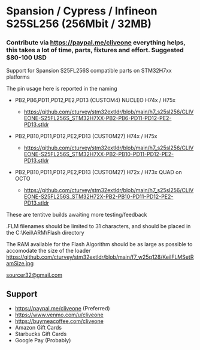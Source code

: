 # Spansion / Cypress / Infineon S25SL256 (256Mbit / 32MB)
### Contribute via   https://paypal.me/cliveone  everything helps, this takes a lot of time, parts, fixtures and effort. Suggested $80-100 USD

Support for Spansion S25FL256S compatible parts on STM32H7xx platforms

The pin usage here is reported in the naming
   
 * PB2,PB6,PD11,PD12,PE2,PD13 (CUSTOM4) NUCLEO H74x / H75x
   * https://github.com/cturvey/stm32extldr/blob/main/h7_s25sl256/CLIVEONE-S25FL256S_STM32H7XX-PB2-PB6-PD11-PD12-PE2-PD13.stldr

 * PB2,PB10,PD11,PD12,PE2,PD13 (CUSTOM27) H74x / H75x
   * https://github.com/cturvey/stm32extldr/blob/main/h7_s25sl256/CLIVEONE-S25FL256S_STM32H7XX-PB2-PB10-PD11-PD12-PE2-PD13.stldr

 * PB2,PB10,PD11,PD12,PE2,PD13 (CUSTOM27) H72x / H73x QUAD on OCTO
   * https://github.com/cturvey/stm32extldr/blob/main/h7_s25sl256/CLIVEONE-S25FL256S_STM32H72X-PB2-PB10-PD11-PD12-PE2-PD13.stldr

These are tentitve builds awaiting more testing/feedback

.FLM filenames should be limited to 31 characters, and should be placed in the C:\Keil\ARM\Flash directory

The RAM available for the Flash Algorithm should be as large as possible to accomodate the size of the loader
https://github.com/cturvey/stm32extldr/blob/main/f7_w25q128/KeilFLMSetRamSize.jpg

 sourcer32@gmail.com
 
##  Support
 
  *  https://paypal.me/cliveone (Preferred)
  *  https://www.venmo.com/u/cliveone
  *  https://buymeacoffee.com/cliveone
  *  Amazon Gift Cards
  *  Starbucks Gift Cards
  *  Google Pay (Probably) 
